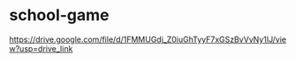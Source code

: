 # school-game
https://drive.google.com/file/d/1FMMUGdj_Z0iuGhTyyF7xGSzBvVvNy1IJ/view?usp=drive_link
